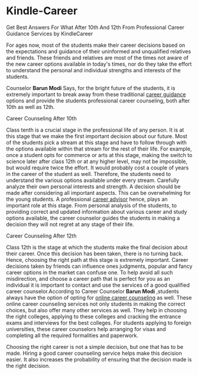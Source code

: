 # Kindle-Career
Get Best Answers For What After 10th And 12th From Professional Career Guidance Services by KindleCareer

For ages now, most of the students make their career decisions based on the expectations and guidance of their uninformed and unqualified relatives and friends. These friends and relatives are most of the times not aware of the new career options available in today's times, nor do they take the effort to understand the personal and individual strengths and interests of the students. 

Counselor <b>Barun Modi</b> Says, for the bright future of the students, it is extremely important to break away from these traditional <a href="https://www.kindlecareer.com/">career guidance</a> options and provide the students professional career counseling, both after 10th as well as 12th. 

Career Counseling After 10th 

Class tenth is a crucial stage in the professional life of any person. It is at this stage that we make the first important decision about our future. Most of the students pick a stream at this stage and have to follow through with the options available within that stream for the rest of their life. For example, once a student opts for commerce or arts at this stage, making the switch to science later after class 12th or at any higher level, may not be impossible, but would require twice the effort. It would probably cost a couple of years in the career of the student as well. Therefore, the students need to understand the various options available under every stream. Carefully analyze their own personal interests and strength. A decision should be made after considering all important aspects. This can be overwhelming for the young students. A professional <a href="https://www.kindlecareer.com/">career advisor</a> hence, plays an important role at this stage. From personal  analysis of the students, to providing correct and updated information about various career and study options available, the career counselor guides the students in making a decision they will not regret at any stage of their life. 

Career Counseling After 12th

Class 12th is the stage at which the students make the final decision about their career. Once this decision has been taken, there is no turning back. Hence, choosing the right path at this stage is extremely important. Career decisions taken by friends can influence ones judgments, popular and fancy career options in the market can confuse one. To help avoid all such misdirection, and choose a career path that is perfect for you as an individual it is important to contact and use the services of a good qualified career counselor.According to Career Counselor <b>Barun Modi</b> ,students always have the option of opting for <a href="https://www.kindlecareer.com/">online career counseling</a> as well. These online career counseling services not only students in making the correct choices, but also offer many other services as well. They help in choosing the right colleges, applying to these colleges and cracking the entrance exams and interviews for the best colleges. For students applying to foreign universities, these career counselors help arranging for visas and  completing all the required formalities and paperwork. 

Choosing the right career is not a simple decision, but one that has to be made. Hiring a good career counseling service helps make this decision easier. It also increases the probability of ensuring that the decision made is the right decision. 
